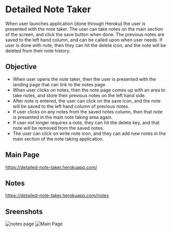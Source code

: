 # Detailed Note Taker
When user launches application (done through Heroku) the user is presented with the note taker.  The user can take notes on the main section of the screen, and click the save button when done.  The previous notes are saved to the left hand column, and can be called upon when user needs.  If user is done with note, then they can hit the delete icon, and the note will be deleted from their note history.

## Objective

 - When user opens the note taker, then the user is presented with the landing page that can link to the notes page
 - When user clicks on notes, then the note page comes up with an area to take notes, and store their previous notes on the left hand side.
 - After note is entered, the user can click on the save icon, and the note will be saved to the left hand column of previous notes.
 - If user clicks on any notes from the saved notes column, then that note is presented in the main note taking area again.
 - If user not longer requires a note, they can hit the delete key, and that note will be removed from the saved notes.
 - The user can click on write note icon, and they can add new notes in the main section of the note taking application.

## Main Page
https://detailed-note-taker.herokuapp.com/
## Notes
https://detailed-note-taker.herokuapp.com/notes
## Sreenshots
![notes page](Notes-Page)
![Main Page](Main-Page)